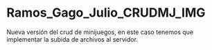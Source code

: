# Ramos_Gago_Julio_CRUDMJ_IMG
Nueva versión del crud de minijuegos, en este caso tenemos que implementar la subida de archivos al servidor.
